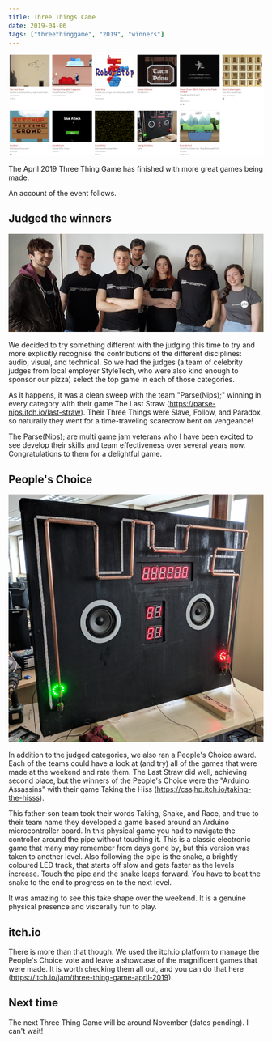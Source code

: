```yaml
---
title: Three Things Came
date: 2019-04-06
tags: ["threethinggame", "2019", "winners"]
---
```


![alt text](/img/190406event/games.png "Three Thing Games on itch.io")

The April 2019 Three Thing Game has finished with more great games being made. 

An account of the event follows.

<!--more-->

## Judged the winners

![alt text](/img/190406event/parsenips.png "The ParseNips")

We decided to try something different with the judging this time to try and more explicitly recognise the contributions of the different disciplines: audio, visual, and technical. So we had the judges (a team of celebrity judges from local employer StyleTech, who were also kind enough to sponsor our pizza) select the top game in each of those categories.   

As it happens, it was a clean sweep with the team "Parse(Nips);" winning in every category with their game The Last Straw (https://parse-nips.itch.io/last-straw). Their Three Things were Slave, Follow, and Paradox, so naturally they went for a time-traveling scarecrow bent on vengeance!  

The Parse(Nips); are multi game jam veterans who I have been excited to see develop their skills and team effectiveness over several years now. Congratulations to them for a delightful game.

## People's Choice

![alt text](/img/190406event/takingthehiss.png "Taking the Hiss!")

In addition to the judged categories, we also ran a People's Choice award. Each of the teams could have a look at (and try) all of the games that were made at the weekend and rate them. The Last Straw did well, achieving second place, but the winners of the People's Choice were the "Arduino Assassins" with their game Taking the Hiss (https://cssjhp.itch.io/taking-the-hisss).  

This father-son team took their words Taking, Snake, and Race, and true to their team name they developed a game based around an Arduino microcontroller board. In this physical game you had to navigate the controller around the pipe without touching it. This is a classic electronic game that many may remember from days gone by, but this version was taken to another level. Also following the pipe is the snake, a brightly coloured LED track, that starts off slow and gets faster as the levels increase. Touch the pipe and the snake leaps forward. You have to beat the snake to the end to progress on to the next level.  

It was amazing to see this take shape over the weekend. It is a genuine physical presence and viscerally fun to play.

## itch.io

There is more than that though. We used the itch.io platform to manage the People's Choice vote and leave a showcase of the magnificent games that were made. It is worth checking them all out, and you can do that here (https://itch.io/jam/three-thing-game-april-2019).

## Next time

The next Three Thing Game will be around November (dates pending). I can't wait!